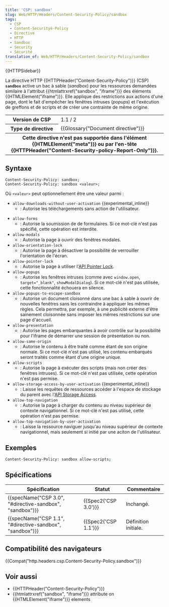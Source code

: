 ```yaml
---
title: 'CSP: sandbox'
slug: Web/HTTP/Headers/Content-Security-Policy/sandbox
tags:
  - CSP
  - Content-Securityè-Policy
  - Directive
  - HTTP
  - Sandbox
  - Security
  - Sécurité
translation_of: Web/HTTP/Headers/Content-Security-Policy/sandbox
---
```

{{HTTPSidebar}}

La directive HTTP {{HTTPHeader("Content-Security-Policy")}} (CSP) **`sandbox`** active un bac à sable (_sandbox_) pour les ressources demandées similaire à l'attribut {{htmlattrxref("sandbox", "iframe")}} des éléments {{HTMLElement("iframe")}}. Elle applique des restrictions aux actions d'une page, dont le fait d'empêcher les fenêtres intruses (_popups_) et l'exécution de greffons et de scripts et de créer une contrainte de même origine.

<table class="properties">
  <tbody>
    <tr>
      <th scope="row">Version de CSP</th>
      <td>1.1 / 2</td>
    </tr>
    <tr>
      <th scope="row">Type de directive</th>
      <td>{{Glossary("Document directive")}}</td>
    </tr>
    <tr>
      <th colspan="2" scope="row">
        Cette directive n'est pas supportée dans l'élément
        {{HTMLElement("meta")}} ou par l'en-tête
        {{HTTPHeader("Content-Security-policy-Report-Only")}}.
      </th>
    </tr>
  </tbody>
</table>

## Syntaxe

    Content-Security-Policy: sandbox;
    Content-Security-Policy: sandbox <valeur>;

Où `<valeur>` peut optionnellement être une valeur parmi :

- `allow-downloads-without-user-activation` {{experimental_inline}}
  - : Autorise les téléchargements sans action de l'utilisateur.

<!---->

- `allow-forms`
  - : Autorise la soumission de de formulaires. Si ce mot-clé n'est pas spécifié, cette opération est interdite.
- `allow-modals`
  - : Autorise la page à ouvrir des fenêtres modales.
- `allow-orientation-lock`
  - : Autorise la page à désactiver la possibilité de verrouiller l'orientation de l'écran.
- `allow-pointer-lock`
  - : Autorise la page à utiliser l'[API Pointer Lock](/en-US/docs/WebAPI/Pointer_Lock).
- `allow-popups`
  - : Autorise les fenêtres intruses (comme avec `window.open`, `target="_blank"`, `showModalDialog`). Si ce mot-clé n'est pas utilisée, cette fonctionnalité échouera en silence.
- `allow-popups-to-escape-sandbox`
  - : Autorise un document cloisonné dans une bac à sable à ouvrir de nouvelles fenêtres sans les contraindre à appliquer les mêmes règles. Cela permettra, par exemple, à une publicité externe d'être sainement cloisonnée sans imposer les mêmes restrictions sur une page d'accueil.
- `allow-presentation`
  - : Autorise les pages embarquantes à avoir contrôle sur la possibilité pour l'iframe de démarrer une session de présentation ou non.
- `allow-same-origin`
  - : Autorise le contenu à être traité comme étant de son origine normale. Si ce mot-clé n'est pas utilisé, les contenu embarqués seront traités comme étant d'une origine unique.
- `allow-scripts`
  - : Autorise la page à exécuter des scripts (mais non créer des fenêtres intruses). Si ce mot-clé n'est pas utilisée, cette opération n'est pas permise.
- `allow-storage-access-by-user-activation` {{experimental_inline}}
  - : Laisse les requêtes de ressources accéder à l'espace de stockage du parent avec l'[API Storage Access](/en-US/docs/Web/API/Storage_Access_API).
- `allow-top-navigation`
  - : Autorise la page à charger du contenu au niveau supérieur de contexte navigationnel. Si ce mot-clé n'est pas utilisé, cette opération n'est pas permise.
- `allow-top-navigation-by-user-activation`
  - : Laisse la ressource naviguer jusqu'au niveau supérieur de contexte navigationnel, mais seulement si initié par une aciton de l'utilisateur.

## Exemples

```bash
Content-Security-Policy: sandbox allow-scripts;
```

## Spécifications

| Spécification                                                                | Statut                       | Commentaire          |
| ---------------------------------------------------------------------------- | ---------------------------- | -------------------- |
| {{specName("CSP 3.0", "#directive-sandbox", "sandbox")}} | {{Spec2('CSP 3.0')}} | Inchangé.            |
| {{specName("CSP 1.1", "#directive-sandbox", "sandbox")}} | {{Spec2('CSP 1.1')}} | Définition initiale. |

## Compatibilité des navigateurs

{{Compat("http.headers.csp.Content-Security-Policy.sandbox")}}

## Voir aussi

- {{HTTPHeader("Content-Security-Policy")}}
- {{htmlattrxref("sandbox", "iframe")}} attribute on {{HTMLElement("iframe")}} elements
